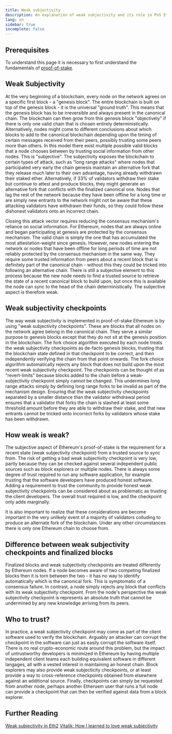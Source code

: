 ```yaml
---
title: Weak subjectivity
description: An explanation of weak subjectivity and its role in PoS Ethereum.
lang: en
sidebar: true
incomplete: false
---
```


## Prerequisites

To understand this page it is necessary to first understand the fundamentals of [proof-of-stake](/developers/docs/consensus-mechanisms/pos/).

## Weak Subjectivity

At the very beginning of a blockchain, every node on the network agrees on a specific first block - a "genesis block". The entire blockchain is built on top of the genesis block - it is the universal "ground truth". This means that the genesis block has to be irreversible and always present in the canonical chain. The blockchain can then grow from this genesis block "objectively" if there is only one valid chain that is chosen entirely deterministically. Alternatively, nodes might come to different conclusions about which blocks to add to the canonical blockchain depending upon the timing of certain messages received from their peers, possibly trusting some peers more than others. In this model there exist multiple possible valid blocks that a node chooses between by trusting social information from other nodes. This is "subjective". The subjectivity exposes the blockchain to certain types of attack, such as "long range attacks" where nodes that participated very early the chain genesis maintain an alternative fork that they release much later to their own advantage, having already withdrawn their staked ether. Alternatively, if 33% of validators withdraw their stake but continue to attest and produce blocks, they might generate an alternative fork that conflicts with the finalized canonical one. Nodes that lag the rest of the network because they have been offline for a long time or are simply new entrants to the network might not be aware that these attacking validators have withdrawn their funds, so they could follow these dishonest validators onto an incorrect chain.

Closing this attack vector requires reducing the consensus mechanism's reliance on social information. For Ethereum, nodes that are always online and began participating at genesis are protected by the consensus mechanism. The valid chain is simply the one that has accumulated the most attestation-weight since genesis. However, new nodes entering the network or nodes that have been offline for long periods of time are not reliably protected by the consensus mechanism in the same way. They require some trusted information from peers about a recent block that is definitely part of the canonical chain - without this they could be tricked into following an alternative chain. There is still a subjective element to this process because the new node needs to find a trusted source to retrieve the state of a recent canonical block to build upon, but once this is available the node can sync to the head of the chain deterministically. The subjective aspect is therefore weak.

## Weak subjectivity checkpoints

The way weak subjectivity is implemented in proof-of-stake Ethereum is by using "weak subjectivity checkpoints". These are blocks that all nodes on the network agree belong in the canonical chain. They serve a similar purpose to genesis blocks except that they do not sit at the genesis position in the blockchain. The fork choice algorithm executed by each node treats the weak subjectivity checkpoints as de-facto genesis blocks, trusting that the blockchain state defined in that checkpoint to be correct, and then independently verifying the chain from that point onwards. The fork choice algorithm automatically rejects any block that does not build upon the most recent weak subjectivity checkpoint. The checkpoints can be thought of as "revert-limits" because blocks added to the chain before a weak-subjectivity checkpoint simply cannot be changed. This undermines long range attacks simply by defining long range forks to be invalid as part of the mechanism design. Ensuring that the weak subjectivity checkpoints separated by a smaller distance than the validator withdrawal period ensures that a validator that forks the chain is slashed at least some threshold amount before they are able to withdraw their stake, and that new entrants cannot be tricked onto incorrect forks by validators whose stake has been withdrawn.

## How weak is weak?

The subjective aspect of Ethereum's proof-of-stake is the requirement for a recent state (weak subjectivity checkpoint) from a trusted source to sync from. The risk of getting a bad weak subjectivity checkpoint is very low, partly because they can be checked against several independent public sources such as block explorers or multiple nodes. There is always some degree of trust required to run any software application, for example trusting that the software developers have produced honest software. Adding a requirement to trust the community to provide honest weak subjectivity checkpoints can be considered about as problematic as trusting the client developers. The overall trust required is low, and the checkpoint only adds marginally.

It is also important to realize that these considerations are become important in the very unlikely event of a majority of validators colluding to produce an alternate fork of the blockchain. Under any other circumstances there is only one Ethereum chain to choose from.

## Difference between weak subjectivity checkpoints and finalized blocks

Finalized blocks and weak subjectivity checkpoints are treated differently by Ethereum nodes. If a node becomes aware of two competing finalized blocks then it is torn between the two - it has no way to identify automatically which is the canonical fork. This is symptomatic of a consensus failure. In contrast, a node simply rejects any block that conflicts with its weak subjectivity checkpoint. From the node's perspective the weak subjectivity checkpoint is represents an absolute truth that cannot be undermined by any new knowledge arriving from its peers.

## Who to trust?

In practice, a weak subjectivity checkpoint may come as part of the client software used to verify the blockchain. Arguably an attacker can corrupt the checkpoint in the software can just as easily corrupt the software itself. There is no real crypto-economic route around this problem, but the impact of untrustworthy developers is minimized in Ethereum by having multiple independent client teams each building equivalent software in different langages, all with a vested interest in maintaining an honest chain. Block explorers may also provide weak subjecticity checkpoints, or at least provide a way to cross-reference checkpoints obtained from elsewhere against an additional source. Finally, checkpoints can simply be requested from another node, perhaps another Etheruem user that runs a full node can provide a checkpoint that can then be verified against data from a block explorer.

## Further Reading

[Weak subjectivity in Eth2](https://notes.ethereum.org/@adiasg/weak-subjectvity-eth2)
[Vitalik: How I learned to love weak subjectivity](https://blog.ethereum.org/2014/11/25/proof-stake-learned-love-weak-subjectivity/)
